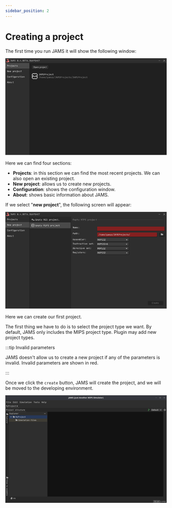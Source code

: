 ```yaml
---
sidebar_position: 2
---
```


# Creating a project

The first time you run JAMS it will show the following window:

![Main Window](/img/docs/getting-started/mainWindow.png)

Here we can find four sections:

- **Projects**: in this section we can find the most recent projects. We can also open an existing project.
- **New project**: allows us to create new projects.
- **Configuration**: shows the configuration window.
- **About**: shows basic information about JAMS.

If we select "**new project**", the following screen will appear:

![Main Window New Project](/img/docs/getting-started/mainWindowNewProject.png)

Here we can create our first project.

The first thing we have to do is to select the project type we want. By default, JAMS only includes the MIPS project
type. Plugin may add new project types.

:::tip Invalid parameters

JAMS doesn't allow us to create a new project if any of the parameters is invalid. Invalid parameters are shown in red.

:::

Once we click the `create` button, JAMS will create the project, and we will be moved to the developing environment.

![Empty project](/img/docs/getting-started/emptyProject.png)